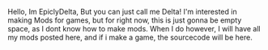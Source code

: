 Hello, Im EpiclyDelta, But you can just call me Delta! I'm interested in making Mods for games, but for right now, this is just gonna be empty space, as I dont know
how to make mods. When I do however, I will have all my mods posted here, and if i make a game, the sourcecode will be here.
